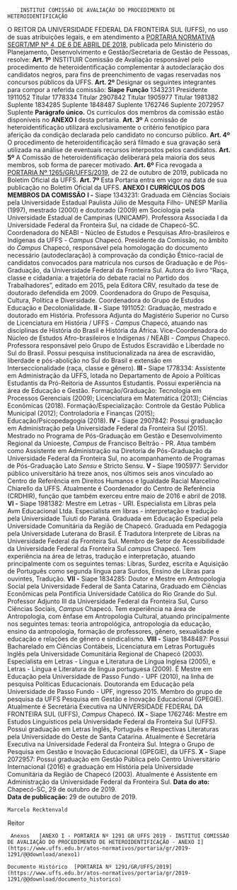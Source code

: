         INSTITUI COMISSÃO DE AVALIAÇÃO DO PROCEDIMENTO DE HETEROIDENTIFICAÇÃO  

 O REITOR DA UNIVERSIDADE FEDERAL DA FRONTEIRA SUL (UFFS), no uso de suas atribuições legais, e em atendimento a [PORTARIA NORMATIVA SEGRT/MP Nº 4, DE 6 DE ABRIL DE 2018](http://normas.gov.br/materia/-/asset_publisher/NebW5rLVWyej/content/id/1150905), publicada pelo Ministério do Planejamento, Desenvolvimento e Gestão/Secretaria de Gestão de Pessoas, resolve:   **Art. 1º**  INSTITUIR Comissão de Avaliação responsável pelo procedimento de heteroidentificação complementar à autodeclaração dos candidatos negros, para fins de preenchimento de vagas reservadas nos concursos públicos da UFFS.   **Art. 2º**  Designar os seguintes integrantes para compor a referida comissão:     **Siape**   **Função**     1343231   Presidente     1911052   Titular     1778334   Titular     2907842   Titular     1905977   Titular     1981382   Suplente     1834285   Suplente     1848487   Suplente     1762746   Suplente     2072957   Suplente     **Parágrafo único.**  Os currículos dos membros da comissão estão disponíveis no **ANEXO I**  desta portaria.   **Art. 3º**  A comissão de heteroidentificação utilizará exclusivamente o critério fenotípico para aferição da condição declarada pelo candidato no concurso público.   **Art. 4º**  O procedimento de heteroidentificação será filmado e sua gravação será utilizada na análise de eventuais recursos interpostos pelos candidatos.   **Art. 5º**  A Comissão de heteroidentificação deliberará pela maioria dos seus membros, sob forma de parecer motivado.   **Art. 6º**  Fica revogada a [PORTARIA Nº 1265/GR/UFFS/2019](https://www.uffs.edu.br/atos-normativos/portaria/gr/2019-1265), de 22 de outubro de 2019, publicada no Boletim Oficial da UFFS.   **Art. 7º**  Esta Portaria entra em vigor na data de sua publicação no Boletim Oficial da UFFS.   **ANEXO I**   **CURRÍCULOS DOS MEMBROS DA COMISSÃO**  **I -**  Siape 1343231: Graduada em Ciências Sociais pela Universidade Estadual Paulista Júlio de Mesquita Filho- UNESP Marília (1997), mestrado (2000) e doutorado (2009) em Sociologia pela Universidade Estadual de Campinas (UNICAMP). Professora Associada I da Universidade Federal da Fronteira Sul, na cidade de Chapecó-SC. Coordenadora do NEABI - Núcleo de Estudos e Pesquisas Afro-brasileiros e Indígenas da UFFS - *Campus*  Chapecó. Presidente da Comissão, no âmbito do *Campus*  Chapecó, responsável pela homologação do documento necessário (autodeclaração) à comprovação da condição Étnico-racial de candidatos convocados para matrícula nos cursos de Graduação e de Pós-Graduação, da Universidade Federal da Fronteira Sul. Autora do livro “Raça, classe e cidadania: a trajetória do debate racial no Partido dos Trabalhadores”, editado em 2015, pela Editora CRV, resultado da tese de doutorado defendida em 2009. Coordenadora do Grupo de Pesquisa, Cultura, Política e Diversidade. Coordenadora do Grupo de Estudos Educação e Decolonialidade. **II -**  Siape 1911052: Graduação, mestrado e doutorado em História. Professora Adjunta do Magistério Superior no Curso de Licenciatura em História / UFFS - *Campus*  Chapecó, atuando nas disciplinas de História do Brasil e História da África. Vice-Coordenadora do Núcleo de Estudos Afro-brasileiros e Indígenas / NEABI - *Campus*  Chapecó. Professora responsável pelo Grupo de Estudos Escravidão e Liberdade no Sul do Brasil. Possui pesquisa institucionalizada na área de escravidão, liberdade e pós-abolição no Sul do Brasil e extensão em Interseccionalidade (raça, classe e gênero). **III -**  Siape 1778334: Assistente em Administração da UFFS, lotada no Departamento de Apoio a Políticas Estudantis da Pró-Reitoria de Assuntos Estudantis. Possui experiência na área de Educação e Gestão. Formação/Graduação: Tecnologia em Processos Gerenciais (2009); Licenciatura em Matemática (2013); Ciências Econômicas (2018). Formação/Especialização: Controle da Gestão Pública Municipal (2012); Controladoria e Finanças (2015); Educação/Psicopedagogia (2018). **IV -**  Siape 2907842: Possui graduação em Administração pela Universidade Federal da Fronteira Sul (2015). Mestrado no Programa de Pós-Graduação em Gestão e Desenvolvimento Regional da Unioeste, *Campus*  de Francisco Beltrão - PR. Atua também como Assistente em Administração na Diretoria de Pós-Graduação da Universidade Federal da Fronteira Sul, no acompanhamento de Programas de Pós-Graduação Lato *Sensu*  e Stricto Sensu. **V -**  Siape 1905977: Servidor público universitário há treze anos, nos últimos seis anos vinculado ao Centro de Referência em Direitos Humanos e Igualdade Racial Marcelino Chiarello da UFFS. Atualmente é Coordenador do Centro de Referência (CRDHIR), função que também exerceu entre maio de 2016 e abril de 2018. **VI -**  Siape 1981382: Mestre em Letras - URI. Especialista em Libras pela Avm Educacional Ltda. Especialista em libras - interpretação e tradução pela Universidade Tuiuti do Paraná. Graduada em Educação Especial pela Universidade Comunitária da Região de Chapecó. Graduada em Pedagogia pela Universidade Luterana do Brasil. É Tradutora Interprete de Libras na Universidade Federal da Fronteira Sul. Membro de Setor de Acessibilidade da Universidade Federal da Fronteira Sul *campus*  Chapecó. Tem experiência na área de letras, tradução e interpretação, atuando principalmente com os seguintes temas: Libras, Surdez, escrita e Aquisição de Português como segunda língua para Surdos, Ensino de Libras para ouvintes, Tradução. **VII -**  Siape 1834285: Doutor e Mestre em Antropologia Social pela Universidade Federal de Santa Catarina, Graduado em Ciências Econômicas pela Pontifícia Universidade Católica do Rio Grande do Sul. Professor Adjunto III da Universidade Federal da Fronteira Sul, Curso Ciências Sociais, *Campus*  Chapecó. Tem experiência na área de Antropologia, com ênfase em Antropologia Cultural, atuando principalmente nos seguintes temas: teoria antropológica, antropologia da educação, ensino da antropologia, formação de professores, gênero, sexualidade e educação e relações de gênero e sindicalismo. **VIII -**  Siape 1848487: Possui Bacharelado em Ciências Contábeis, Licenciatura em Letras Português Inglês pela Universidade Comunitária Regional de Chapecó (2003). Especialista em Letras - Língua e Literatura de Língua Inglesa (2005), e Letras - Língua e Literatura de língua portuguesa (2009). É Mestre em Educação pela Universidade de Passo Fundo - UPF (2010), na linha de pesquisa Políticas Educacionais. Doutoranda em Educação pela Universidade de Passo Fundo - UPF, ingresso 2015. Membro do grupo de pesquisa da UFFS Pesquisa em Gestão e Inovação Educacional (GPEGIE). Atualmente é Secretária Executiva na UNIVERSIDADE FEDERAL DA FRONTEIRA SUL (UFFS), *Campus*  Chapecó. **IX -**  Siape 1762746: Mestre em Estudos Linguísticos pela Universidade Federal da Fronteira Sul (UFFS). Possui graduação em Letras Inglês, Português e Respectivas Literaturas pela Universidade do Oeste de Santa Catarina. Atualmente é Secretária Executiva na Universidade Federal da Fronteira Sul. Integra o Grupo de Pesquisa em Gestão e Inovação Educacional (GPEGIE), da UFFS. **X -**  Siape 2072957: Possui graduação em Gestão Pública pelo Centro Universitário Internacional (2016) e graduação em História pela Universidade Comunitária da Região de Chapecó (2003). Atualmente é Assistente em Administração da Universidade Federal da Fronteira Sul.      **Data do ato:** Chapecó-SC, 29 de outubro de 2019.   
 **Data de publicação:**  29 de outubro de 2019. 

    Marcelo Recktenvald   
 Reitor 

     Anexos   [ANEXO I - PORTARIA Nº 1291 GR UFFS 2019 - INSTITUI COMISSÃO DE AVALIAÇÃO DO PROCEDIMENTO DE HETEROIDENTIFICAÇÃO - ANEXO I](https://www.uffs.edu.br/atos-normativos/portaria/gr/2019-1291/@@download/anexo1)  

    Documento Histórico  [PORTARIA Nº 1291/GR/UFFS/2019](https://www.uffs.edu.br/atos-normativos/portaria/gr/2019-1291/@@download/documento_historico)     
      